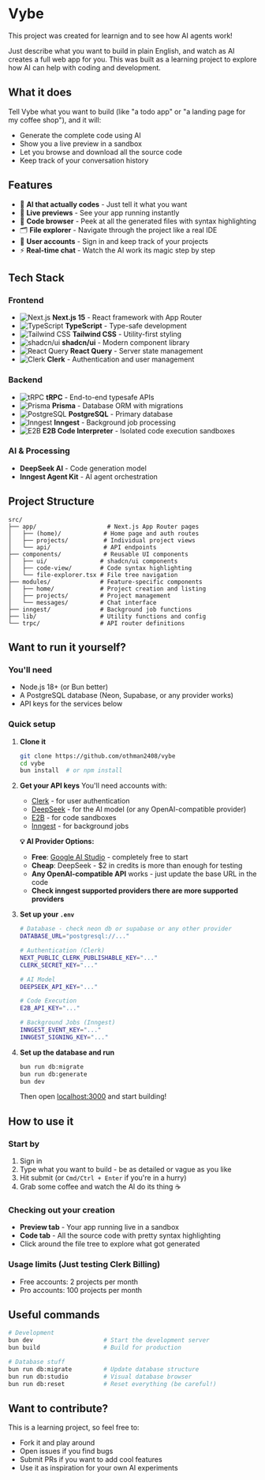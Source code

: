 # Vybe

This project was created for learnign and to see how AI agents work!

Just describe what you want to build in plain English, and watch as AI creates a full web app for you. This was built as a learning project to explore how AI can help with coding and development.

## What it does

Tell Vybe what you want to build (like "a todo app" or "a landing page for my coffee shop"), and it will:

- Generate the complete code using AI
- Show you a live preview in a sandbox
- Let you browse and download all the source code
- Keep track of your conversation history

## Features

- 🤖 **AI that actually codes** - Just tell it what you want
- 📱 **Live previews** - See your app running instantly
- 📝 **Code browser** - Peek at all the generated files with syntax highlighting
- 🗂️ **File explorer** - Navigate through the project like a real IDE
- 👥 **User accounts** - Sign in and keep track of your projects
- ⚡ **Real-time chat** - Watch the AI work its magic step by step

## Tech Stack

### Frontend

- ![Next.js](https://img.shields.io/badge/Next.js-15-black?style=flat&logo=next.js) **Next.js 15** - React framework with App Router
- ![TypeScript](https://img.shields.io/badge/TypeScript-blue?style=flat&logo=typescript&logoColor=white) **TypeScript** - Type-safe development
- ![Tailwind CSS](https://img.shields.io/badge/Tailwind%20CSS-38B2AC?style=flat&logo=tailwind-css&logoColor=white) **Tailwind CSS** - Utility-first styling
- ![shadcn/ui](https://img.shields.io/badge/shadcn%2Fui-000000?style=flat&logo=shadcnui&logoColor=white) **shadcn/ui** - Modern component library
- ![React Query](https://img.shields.io/badge/React%20Query-FF4154?style=flat&logo=react-query&logoColor=white) **React Query** - Server state management
- ![Clerk](https://img.shields.io/badge/Clerk-6C47FF?style=flat&logo=clerk&logoColor=white) **Clerk** - Authentication and user management

### Backend

- ![tRPC](https://img.shields.io/badge/tRPC-2596BE?style=flat&logo=trpc&logoColor=white) **tRPC** - End-to-end typesafe APIs
- ![Prisma](https://img.shields.io/badge/Prisma-2D3748?style=flat&logo=prisma&logoColor=white) **Prisma** - Database ORM with migrations
- ![PostgreSQL](https://img.shields.io/badge/PostgreSQL-336791?style=flat&logo=postgresql&logoColor=white) **PostgreSQL** - Primary database
- ![Inngest](https://img.shields.io/badge/Inngest-000000?style=flat) **Inngest** - Background job processing
- ![E2B](https://img.shields.io/badge/E2B-FF6B35?style=flat) **E2B Code Interpreter** - Isolated code execution sandboxes

### AI & Processing

- **DeepSeek AI** - Code generation model
- **Inngest Agent Kit** - AI agent orchestration

## Project Structure

```
src/
├── app/                    # Next.js App Router pages
│   ├── (home)/            # Home page and auth routes
│   ├── projects/          # Individual project views
│   └── api/               # API endpoints
├── components/            # Reusable UI components
│   ├── ui/               # shadcn/ui components
│   ├── code-view/        # Code syntax highlighting
│   └── file-explorer.tsx # File tree navigation
├── modules/              # Feature-specific components
│   ├── home/             # Project creation and listing
│   ├── projects/         # Project management
│   └── messages/         # Chat interface
├── inngest/              # Background job functions
├── lib/                  # Utility functions and config
└── trpc/                 # API router definitions
```

## Want to run it yourself?

### You'll need

- Node.js 18+ (or Bun better)
- A PostgreSQL database (Neon, Supabase, or any provider works)
- API keys for the services below

### Quick setup

1. **Clone it**

   ```bash
   git clone https://github.com/othman2408/vybe
   cd vybe
   bun install  # or npm install
   ```

2. **Get your API keys**
   You'll need accounts with:

   - [Clerk](https://clerk.dev) - for user authentication
   - [DeepSeek](https://platform.deepseek.com/) - for the AI model (or any OpenAI-compatible provider)
   - [E2B](https://e2b.dev) - for code sandboxes
   - [Inngest](https://inngest.com) - for background jobs

   **💡 AI Provider Options:**

   - **Free**: [Google AI Studio](https://aistudio.google.com/) - completely free to start
   - **Cheap**: DeepSeek - $2 in credits is more than enough for testing
   - **Any OpenAI-compatible API** works - just update the base URL in the code
   - **Check inngest supported providers there are more supported providers**

3. **Set up your `.env`**

   ```bash
   # Database - check neon db or supabase or any other provider
   DATABASE_URL="postgresql://..."

   # Authentication (Clerk)
   NEXT_PUBLIC_CLERK_PUBLISHABLE_KEY="..."
   CLERK_SECRET_KEY="..."

   # AI Model
   DEEPSEEK_API_KEY="..."

   # Code Execution
   E2B_API_KEY="..."

   # Background Jobs (Inngest)
   INNGEST_EVENT_KEY="..."
   INNGEST_SIGNING_KEY="..."
   ```

4. **Set up the database and run**

   ```bash
   bun run db:migrate
   bun run db:generate
   bun dev
   ```

   Then open [localhost:3000](http://localhost:3000) and start building!

## How to use it

### Start by

1. Sign in
2. Type what you want to build - be as detailed or vague as you like
3. Hit submit (or `Cmd/Ctrl + Enter` if you're in a hurry)
4. Grab some coffee and watch the AI do its thing ☕

### Checking out your creation

- **Preview tab** - Your app running live in a sandbox
- **Code tab** - All the source code with pretty syntax highlighting
- Click around the file tree to explore what got generated

### Usage limits (Just testing Clerk Billing)

- Free accounts: 2 projects per month
- Pro accounts: 100 projects per month

## Useful commands

```bash
# Development
bun dev                    # Start the development server
bun build                  # Build for production

# Database stuff
bun run db:migrate         # Update database structure
bun run db:studio          # Visual database browser
bun run db:reset           # Reset everything (be careful!)
```

## Want to contribute?

This is a learning project, so feel free to:

- Fork it and play around
- Open issues if you find bugs
- Submit PRs if you want to add cool features
- Use it as inspiration for your own AI experiments
